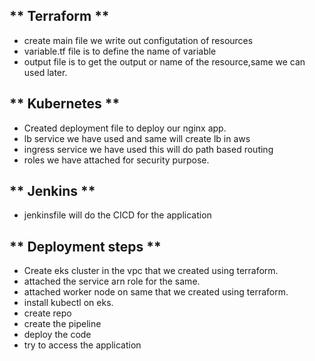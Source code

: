 ** Terraform **
-
- create main file we write out configutation of resources
- variable.tf file is to define the name of variable
- output file is to get the output or name of the resource,same we can used later.

** Kubernetes **
-
- Created deployment file to deploy our nginx app.
- lb service we have used and same will create lb in aws
- ingress service we have used this will do path based routing
- roles we have attached for security purpose.

** Jenkins **
-
- jenkinsfile will do the CICD for the application

** Deployment steps **
-
- Create eks cluster in the vpc that we created using terraform.
-  attached the service arn role for the same.
- attached worker node on same that we created using terraform.
- install kubectl on eks.
- create repo
- create the pipeline
- deploy the code
- try to access the application


